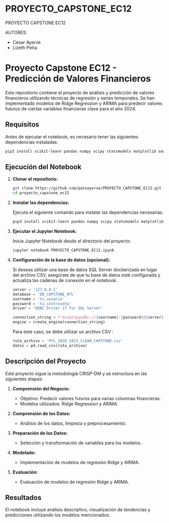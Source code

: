 # PROYECTO_CAPSTONE_EC12
PROYECTO CAPSTONE EC12

AUTORES:

- Cesar Ayerve
- Lizeth Peña

# Proyecto Capstone EC12 - Predicción de Valores Financieros

Este repositorio contiene el proyecto de análisis y predicción de valores financieros utilizando técnicas de regresión y series temporales. Se han implementado modelos de Ridge Regression y ARIMA para predecir valores futuros de ciertas variables financieras clave para el año 2024.

## Requisitos

Antes de ejecutar el notebook, es necesario tener las siguientes dependencias instaladas:

```bash
pip3 install scikit-learn pandas numpy scipy statsmodels matplotlib seaborn sqlalchemy ipython pyodbc joblib
```

## Ejecución del Notebook

1. **Clonar el repositorio:**

   ```bash
   git clone https://github.com/patoayerve/PROYECTO_CAPSTONE_EC12.git
   cd proyecto_capstone_ec12
   ```

2. **Instalar las dependencias:**

   Ejecuta el siguiente comando para instalar las dependencias necesarias.

   ```bash
   pip3 install scikit-learn pandas numpy scipy statsmodels matplotlib seaborn sqlalchemy ipython pyodbc joblib
   ```

3. **Ejecutar el Jupyter Notebook:**

   Inicia Jupyter Notebook desde el directorio del proyecto:

   ```bash
   jupyter notebook PROYECTO_CAPSTONE_EC12.ipynb
   ```

4. **Configuración de la base de datos (opcional):**

   Si deseas utilizar una base de datos SQL Server dockerizada en lugar del archivo CSV, asegúrate de que tu base de datos esté configurada y actualiza las cadenas de conexión en el notebook.

   ```python
   server = '127.0.0.1'
   database = 'DB_CAPSTONE_NTL'
   username = 'tu_usuario'
   password = 'tu_contraseña'
   driver = 'ODBC Driver 17 for SQL Server'

   connection_string = f'mssql+pyodbc://{username}:{password}@{server}/{database}?driver={driver}'
   engine = create_engine(connection_string)
   ```

   Para este caso, se debe utilizar un archivo CSV :

   ```python
   ruta_archivo = 'PYL_2020_2023_CLEAN_CAPSTONE.csv'
   datos = pd.read_csv(ruta_archivo)
   ```

## Descripción del Proyecto

Este proyecto sigue la metodología CRISP-DM y se estructura en las siguientes etapas:

1. **Comprensión del Negocio:**
   - Objetivo: Predecir valores futuros para varias columnas financieras.
   - Modelos utilizados: Ridge Regression y ARIMA.

2. **Comprensión de los Datos:**
   - Análisis de los datos, limpieza y preprocesamiento.

3. **Preparación de los Datos:**
   - Selección y transformación de variables para los modelos.

4. **Modelado:**
   - Implementación de modelos de regresión Ridge y ARIMA.
     
5. **Evaluación:**
   - Evaluación de modelos de regresión Ridge y ARIMA.

## Resultados

El notebook incluye análisis descriptivo, visualización de tendencias y predicciones utilizando los modelos mencionados.
